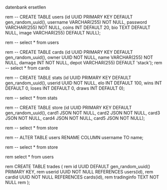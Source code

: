 datenbank ersetllen

rem -- CREATE TABLE users (id UUID PRIMARY KEY DEFAULT gen_random_uuid(), username VARCHAR(255) NOT NULL, password VARCHAR(255) NOT NULL, coins INT DEFAULT 20, bio TEXT DEFAULT NULL, image VARCHAR(255) DEFAULT NULL);

rem -- select * from users

rem -- CREATE TABLE cards (id UUID PRIMARY KEY DEFAULT gen_random_uuid(), owner UUID NOT NULL, name VARCHAR(255) NOT NULL, damage INT NOT NULL, depot VARCHAR(255) DEFAULT 'stack');
rem -- select * from cards

rem -- CREATE TABLE stats (id UUID PRIMARY KEY DEFAULT gen_random_uuid(), userid UUID NOT NULL, elo INT DEFAULT 100, wins INT DEFAULT 0, loses INT DEFAULT 0, draws INT DEFAULT 0);


rem -- select * from stats

rem -- CREATE TABLE store (id UUID PRIMARY KEY DEFAULT gen_random_uuid(), card1 JSON NOT NULL, card2 JSON NOT NULL, card3 JSON NOT NULL, card4 JSON NOT NULL, card5 JSON NOT NULL);

rem -- select * from store

rem -- ALTER TABLE users RENAME COLUMN username TO name;


rem -- select * from store

rem select * from users


rem CREATE TABLE trades (
rem id UUID DEFAULT gen_random_uuid() PRIMARY KEY,
rem userid UUID NOT NULL REFERENCES users(id),
rem cardid UUID NOT NULL REFERENCES cards(id),
rem tradinginfo TEXT NOT NULL
rem );
